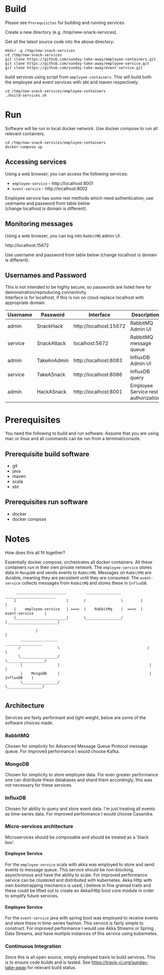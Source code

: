 

# Build
Please see `Prerequisites` for building and running services.

Create a new directory (e.g. /tmp/new-snack-services).

Get all the latest source code into the above directory:

```
mkdir -p /tmp/new-snack-services
cd /tmp/new-snack-services
git clone https://github.com/sunday-take-away/employee-containers.git
git clone https://github.com/sunday-take-away/employee-service.git
git clone https://github.com/sunday-take-away/event-service.git
```

build services using script from `employee-containers`. 
This will build both the employee and event services with sbt and maven respectively.

```
cd /tmp/new-snack-services/employee-containers
./build-services.sh
```

# Run
Software will be run in local docker network.
Use docker compose to run all relevant containers.

```
cd /tmp/new-snack-services/employee-containers
docker-compose up
```

## Accessing services
Using a web browser, you can access the following services:

* `employee-service` - http://localhost:8001
* `event-service` - http://localhost:8002

Employee service has some rest methods which need authentication, use username and password from table below  
(change localhost is domain is different).

## Monitoring messages
Using a web browser, you can log into `RabbitMQ` admin UI.

http://localhost:15672 

Use username and password from table below 
(change localhost is domain is different).

## Usernames and Password
This is not intended to be highly secure, so passwords are listed here for demonstration/reproducing connectivity.\
Interface is for localhost, if this is run on cloud replace localhost with appropriate domain.

| Username      | Password      |        Interface         |               Description             |
| ------------- | ------------- | ------------------------ | ------------------------------------- |
| admin         | SnackHack     | http://localhost:15672   | RabbitMQ Admin UI                     |
| service       | SnackAttack   | localhost:5672           | RabbitMQ message queue                |
| admin         | TakeAnAdmin   | http://localhost:8083    | InfluxDB Admin UI                     |
| service       | TakeASnack    | http://localhost:8086    | InfluxDB query                        |
| admin         | HackASnack    | http://localhost:8001    | Employee Service rest authorization   |

# Prerequisites
You need the following to build and run software.
Assume that you are using mac or linux and all commands can be run from a terminal/console.

## Prerequisite build software 
* git
* java
* maven 
* scala
* sbt

## Prerequisites run software
* docker 
* docker compose

# Notes

How does this all fit together?

Essentially docker compose, orchestrates all docker containers. 
All these containers run in their own private network.
The `employee-service` stores data in `MongoDB` and sends events to `RabbitMQ`.
Messages on `RabbitMQ` are durable, meaning they are persistent until they are consumed.
The `event-service` collects messages from `RabbitMQ` and stores these in `InfluxDB`.

```
     _______________________         ________________          _______________________ 
    |                       |       /                \        |                       | 
    |    employee-service   | ===>  |    RabbitMq    |  ===>  |     event-service     |  
    |_______________________|       \________________/        |_______________________|
      
              |                                                          |
       _________________                                          _________________
      /                 \                                        /                 \
      \_________________/                                        \_________________/
       |                |                                         |                |
       |    MongoDB     |                                         |    InfluxDB    |
       \________________/                                         \________________/      
      
```



## Architecture
Services are fairly performant and light weight, below are some of the software choices made. 

### RabbitMQ 
Chosen for simplicity for Advanced Message Queue Protocol message queue.
For improved performance I would choose Kafka.

### MongoDB 
Chosen for simplicity to store employee data.
For even greater performance one can distribute these databases and shard them accordingly, 
this was not necessary for these services.

### InfluxDB
Chosen for ability to query and store event data. I'm just treating all events as time-series data.
For improved performance I would choose Casandra.

### Micro-services architecture
Microservices should be composable and should be treated as a 'black box'. 

#### Employee Service
For the `employee-service` scala with akka was employed to store and send events to message queue.
This service should be non-blocking, asynchronous and have the ability to scale.
For improved performance service can be clustered and distributed with kubernetes. 
Akka Http with own bootstrapping mechanics is used, I believe in fine grained traits and these could be lifted out 
to create an Akka/Http boot core module in order to simplify future services.

#### Employee Service
For the `event-service` java with spring boot was employed to receive events and store these in time-series fashion.
This service is fairly simple to construct. For improved performance I would use Akka Streams or Spring Data Streams, 
and have multiple instances of this service using kubernetes.

### Continuous Integration
Since this is all open source, simply employed travis to build services.
This is to ensure code builds and is tested.
See https://travis-ci.org/sunday-take-away for relevant build status.

